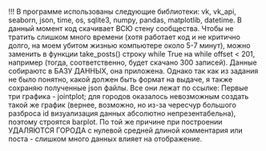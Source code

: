 !!! В программе использованы следующие библиотеки:
vk,
vk_api,
seaborn,
json,
time,
os,
sqlite3,
numpy,
pandas,
matplotlib,
datetime.
В данный момент код скачивает ВСЮ стену сообщества. Чтобы не тратить слишком много времени (хотя работает код и не критично долго, на моем убитом жизнью компьютере около 5-7 минут), можно заменить в функции take_posts() строку while True на while offset < 201, например (тогда, соответственно, будет скачано 300 записей).
Данные собираютс в БАЗУ ДАННЫХ, она приложена. Однако так как из задания не было понятно, какой должен быть формат на выдаче, я также сохраняю полученные json файлы. Все они лежат по ссылке: 
Первые три графика - jointplot; для городов оказалось невозможным создать такой же график (вернее, возможно, но из-за чересчур большого разброса id визуализация данных абсолютно непрезентабельна), поэтому строятся barplot. По той же причине при построении УДАЛЯЮТСЯ ГОРОДА с нулевой средней длиной комментария или поста - слишком много данных влияет на отображение.
